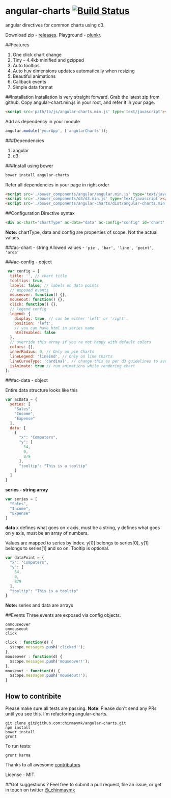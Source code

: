 angular-charts [![Build Status](https://travis-ci.org/chinmaymk/angular-charts.svg?branch=master)](https://travis-ci.org/chinmaymk/angular-charts)
==============

angular directives for common charts using d3.

Download zip - [releases](https://github.com/chinmaymk/angular-charts/releases).
Playground - [plunkr](http://plnkr.co/edit/T9J7bz?p=preview).

##Features
1. One click chart change
2. Tiny - 4.4kb minified and gzipped
3. Auto tooltips
4. Auto h,w dimensions updates automatically when resizing
5. Beautiful animations
6. Callback events
7. Simple data format

##Installation
Installation is very straight forward. Grab the latest zip from github. Copy angular-chart.min.js in your root, and refer it in your page.

```html
<script src='path/to/js/angular-charts.min.js' type='text/javascript'></script>
```
Add as dependency in your module

```js
angular.module('yourApp', ['angularCharts']);
```
###Dependencies
1. angular
2. d3

###Install using bower

```js
bower install angular-charts
```
Refer all dependencies in your page in right order

```html
<script src='./bower_components/angular/angular.min.js' type='text/javascript'></script> 
<script src='./bower_components/d3/d3.min.js' type='text/javascript'></script> 
<script src='./bower_components/angular-charts/dist/angular-charts.min.js' type='text/javascript'></script>
```

##Configuration
Directive syntax

```html
<div ac-chart="chartType" ac-data="data" ac-config="config" id='chart' class='chart'></div>
```
**Note:** chartType, data and config are properties of scope. Not the actual values.


###ac-chart  - string
Allowed values - `'pie', 'bar', 'line', 'point', 'area'`

###ac-config - object
```js            
 var config = {
  title: '', // chart title
  tooltips: true,
  labels: false, // labels on data points
  // exposed events 
  mouseover: function() {}, 
  mouseout: function() {},
  click: function() {},
  // legend config
  legend: {
    display: true, // can be either 'left' or 'right'.
    position: 'left',
    // you can have html in series name
    htmlEnabled: false
  },
  // override this array if you're not happy with default colors
  colors: [],
  innerRadius: 0, // Only on pie Charts
  lineLegend: 'lineEnd', // Only on line Charts
  lineCurveType: 'cardinal', // change this as per d3 guidelines to avoid smoothline
  isAnimate: true // run animations while rendering chart
};
```  

###ac-data - object

Entire data structure looks like this
```js
var acData = {
  series: [
    "Sales",
    "Income",
    "Expense"
  ],
  data: [
    {
      "x": "Computers",
      "y": [
        54,
        0,
        879
      ],
      "tooltip": "This is a tooltip"
    }
  ]
}
```

**series - string array**
```js
var series = [
  "Sales",
  "Income",
  "Expense"
]
```
**data**
x defines what goes on x axis, must be a string, y defines what goes on y axis, must be an array of numbers. 

Values are mapped to series by index. y[0] belongs to series[0], y[1] belongs to series[1] and so on. Tooltip is optional.

```js
var dataPoint = {
  "x": "Computers",
  "y": [
    54,
    0,
    879
  ],
  "tooltip": "This is a tooltip"
}
```
**Note:** series and data are arrays

##Events
Three events are exposed via config objects.
```
onmouseover
onmouseout
click
```

```js     
click : function(d) {
  $scope.messages.push('clicked!');
},
mouseover : function(d) {
  $scope.messages.push('mouseover!');
},
mouseout : function(d) {
  $scope.messages.push('mouseout!');
}
```

## How to contribite
Please make sure all tests are passing.
**Note**: Please don't send any PRs until you see this. I'm refactoring angular-charts.

    git clone git@github.com:chinmaymk/angular-charts.git
    npm install
    bower install
    grunt

To run tests:

    grunt karma

Thanks to all awesome [contributors](https://github.com/chinmaymk/angular-charts/network/members)

License - MIT.

##Got suggestions ?
Feel free to submit a pull request, file an issue, or get in touch on twitter [@_chinmaymk](https://twitter.com/_chinmaymk)
